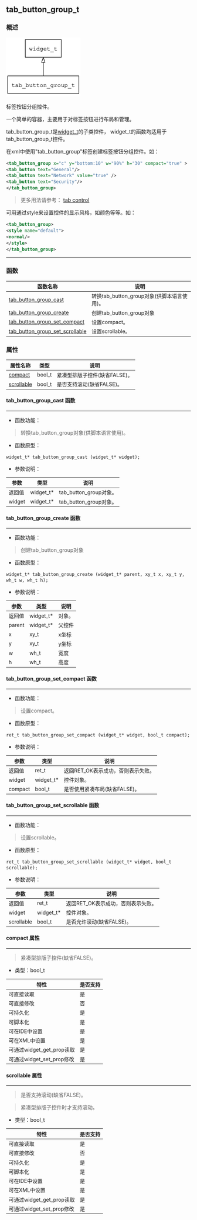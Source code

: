## tab\_button\_group\_t
### 概述
![image](images/tab_button_group_t_0.png)

标签按钮分组控件。

一个简单的容器，主要用于对标签按钮进行布局和管理。

tab\_button\_group\_t是[widget\_t](widget_t.md)的子类控件，
widget\_t的函数均适用于tab\_button\_group\_t控件。

在xml中使用"tab\_button\_group"标签创建标签按钮分组控件。如：

```xml
<tab_button_group x="c" y="bottom:10" w="90%" h="30" compact="true" >
<tab_button text="General"/>
<tab_button text="Network" value="true" />
<tab_button text="Security"/>
</tab_button_group>
```

> 更多用法请参考：
[tab control](https://github.com/zlgopen/awtk/blob/master/demos/assets/default/raw/ui/)

可用通过style来设置控件的显示风格，如颜色等等。如：

```xml
<tab_button_group>
<style name="default">
<normal/>
</style>
</tab_button_group>
```
----------------------------------
### 函数
<p id="tab_button_group_t_methods">

| 函数名称 | 说明 | 
| -------- | ------------ | 
| <a href="#tab_button_group_t_tab_button_group_cast">tab\_button\_group\_cast</a> | 转换tab_button_group对象(供脚本语言使用)。 |
| <a href="#tab_button_group_t_tab_button_group_create">tab\_button\_group\_create</a> | 创建tab_button_group对象 |
| <a href="#tab_button_group_t_tab_button_group_set_compact">tab\_button\_group\_set\_compact</a> | 设置compact。 |
| <a href="#tab_button_group_t_tab_button_group_set_scrollable">tab\_button\_group\_set\_scrollable</a> | 设置scrollable。 |
### 属性
<p id="tab_button_group_t_properties">

| 属性名称 | 类型 | 说明 | 
| -------- | ----- | ------------ | 
| <a href="#tab_button_group_t_compact">compact</a> | bool\_t | 紧凑型排版子控件(缺省FALSE)。 |
| <a href="#tab_button_group_t_scrollable">scrollable</a> | bool\_t | 是否支持滚动(缺省FALSE)。 |
#### tab\_button\_group\_cast 函数
-----------------------

* 函数功能：

> <p id="tab_button_group_t_tab_button_group_cast">转换tab_button_group对象(供脚本语言使用)。

* 函数原型：

```
widget_t* tab_button_group_cast (widget_t* widget);
```

* 参数说明：

| 参数 | 类型 | 说明 |
| -------- | ----- | --------- |
| 返回值 | widget\_t* | tab\_button\_group对象。 |
| widget | widget\_t* | tab\_button\_group对象。 |
#### tab\_button\_group\_create 函数
-----------------------

* 函数功能：

> <p id="tab_button_group_t_tab_button_group_create">创建tab_button_group对象

* 函数原型：

```
widget_t* tab_button_group_create (widget_t* parent, xy_t x, xy_t y, wh_t w, wh_t h);
```

* 参数说明：

| 参数 | 类型 | 说明 |
| -------- | ----- | --------- |
| 返回值 | widget\_t* | 对象。 |
| parent | widget\_t* | 父控件 |
| x | xy\_t | x坐标 |
| y | xy\_t | y坐标 |
| w | wh\_t | 宽度 |
| h | wh\_t | 高度 |
#### tab\_button\_group\_set\_compact 函数
-----------------------

* 函数功能：

> <p id="tab_button_group_t_tab_button_group_set_compact">设置compact。

* 函数原型：

```
ret_t tab_button_group_set_compact (widget_t* widget, bool_t compact);
```

* 参数说明：

| 参数 | 类型 | 说明 |
| -------- | ----- | --------- |
| 返回值 | ret\_t | 返回RET\_OK表示成功，否则表示失败。 |
| widget | widget\_t* | 控件对象。 |
| compact | bool\_t | 是否使用紧凑布局(缺省FALSE)。 |
#### tab\_button\_group\_set\_scrollable 函数
-----------------------

* 函数功能：

> <p id="tab_button_group_t_tab_button_group_set_scrollable">设置scrollable。

* 函数原型：

```
ret_t tab_button_group_set_scrollable (widget_t* widget, bool_t scrollable);
```

* 参数说明：

| 参数 | 类型 | 说明 |
| -------- | ----- | --------- |
| 返回值 | ret\_t | 返回RET\_OK表示成功，否则表示失败。 |
| widget | widget\_t* | 控件对象。 |
| scrollable | bool\_t | 是否允许滚动(缺省FALSE)。 |
#### compact 属性
-----------------------
> <p id="tab_button_group_t_compact">紧凑型排版子控件(缺省FALSE)。

* 类型：bool\_t

| 特性 | 是否支持 |
| -------- | ----- |
| 可直接读取 | 是 |
| 可直接修改 | 否 |
| 可持久化   | 是 |
| 可脚本化   | 是 |
| 可在IDE中设置 | 是 |
| 可在XML中设置 | 是 |
| 可通过widget\_get\_prop读取 | 是 |
| 可通过widget\_set\_prop修改 | 是 |
#### scrollable 属性
-----------------------
> <p id="tab_button_group_t_scrollable">是否支持滚动(缺省FALSE)。

> 紧凑型排版子控件时才支持滚动。

* 类型：bool\_t

| 特性 | 是否支持 |
| -------- | ----- |
| 可直接读取 | 是 |
| 可直接修改 | 否 |
| 可持久化   | 是 |
| 可脚本化   | 是 |
| 可在IDE中设置 | 是 |
| 可在XML中设置 | 是 |
| 可通过widget\_get\_prop读取 | 是 |
| 可通过widget\_set\_prop修改 | 是 |
